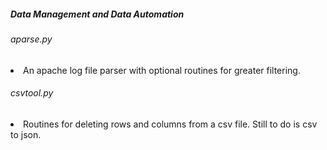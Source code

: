 <h5> Data Management and Data Automation </h5>

<p>
<h6> aparse.py </h6> <li> An apache log file parser with optional routines for greater filtering.</li>
<h6>csvtool.py</h6> <li> Routines for deleting rows and columns from a csv file. Still to do is csv to json.</li> 
</p>
